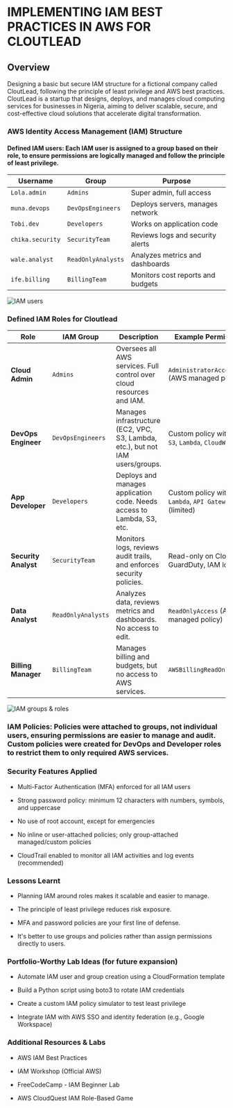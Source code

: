 # IMPLEMENTING IAM BEST PRACTICES IN AWS FOR CLOUTLEAD
## Overview
Designing a basic but secure IAM structure for a fictional company called CloutLead, following the principle of least privilege and AWS best practices.
CloutLead is a startup that designs, deploys, and manages cloud computing services for businesses in Nigeria,
aiming to deliver scalable, secure, and cost-effective cloud solutions that accelerate digital transformation.

### AWS Identity Access Management (IAM) Structure
#### Defined IAM users: Each IAM user is assigned to a group based on their role, to ensure permissions are logically managed and follow the principle of least privilege.
| **Username**     | **Group**          | **Purpose**                       |
| ---------------- | ------------------ | --------------------------------- |
| `Lola.admin`     | `Admins`           | Super admin, full access          |
| `muna.devops`    | `DevOpsEngineers`  | Deploys servers, manages network  |
| `Tobi.dev`       | `Developers`       | Works on application code         |
| `chika.security` | `SecurityTeam`     | Reviews logs and security alerts  |
| `wale.analyst`   | `ReadOnlyAnalysts` | Analyzes metrics and dashboards   |
| `ife.billing`    | `BillingTeam`      | Monitors cost reports and budgets |

![IAM users](https://github.com/user-attachments/assets/2d6766e2-e7b3-485c-b209-8b81483eb258)

### Defined IAM Roles for Cloutlead
| **Role**             | **IAM Group**      | **Description**                                                                | **Example Permissions**                                    |
| -------------------- | ------------------ | ------------------------------------------------------------------------------ | ---------------------------------------------------------- |
| **Cloud Admin**      | `Admins`           | Oversees all AWS services. Full control over cloud resources and IAM.          | `AdministratorAccess` (AWS managed policy)                 |
| **DevOps Engineer**  | `DevOpsEngineers`  | Manages infrastructure (EC2, VPC, S3, Lambda, etc.), but not IAM users/groups. | Custom policy with `EC2`, `S3`, `Lambda`, `CloudWatch`     |
| **App Developer**    | `Developers`       | Deploys and manages application code. Needs access to Lambda, S3, etc.         | Custom policy with `Lambda`, `API Gateway`, `S3` (limited) |
| **Security Analyst** | `SecurityTeam`     | Monitors logs, reviews audit trails, and enforces security policies.           | Read-only on CloudTrail, GuardDuty, IAM logs               |
| **Data Analyst**     | `ReadOnlyAnalysts` | Analyzes data, reviews metrics and dashboards. No access to edit.              | `ReadOnlyAccess` (AWS managed policy)                      |
| **Billing Manager**  | `BillingTeam`      | Manages billing and budgets, but no access to AWS services.                    | `AWSBillingReadOnlyAccess`                                 |
![IAM groups & roles](https://github.com/user-attachments/assets/95182520-34e0-4bf1-9f41-58cf301f7a1a)

### IAM Policies: Policies were attached to groups, not individual users, ensuring permissions are easier to manage and audit. Custom policies were created for DevOps and Developer roles to restrict them to only required AWS services.

### Security Features Applied
- Multi-Factor Authentication (MFA) enforced for all IAM users

- Strong password policy: minimum 12 characters with numbers, symbols, and uppercase

- No use of root account, except for emergencies

- No inline or user-attached policies; only group-attached managed/custom policies

- CloudTrail enabled to monitor all IAM activities and log events (recommended)

### Lessons Learnt

- Planning IAM around roles makes it scalable and easier to manage.

- The principle of least privilege reduces risk exposure.

- MFA and password policies are your first line of defense.

- It's better to use groups and policies rather than assign permissions directly to users.

### Portfolio-Worthy Lab Ideas (for future expansion)

- Automate IAM user and group creation using a CloudFormation template

- Build a Python script using boto3 to rotate IAM credentials

- Create a custom IAM policy simulator to test least privilege

- Integrate IAM with AWS SSO and identity federation (e.g., Google Workspace)

### Additional Resources & Labs

- AWS IAM Best Practices

- IAM Workshop (Official AWS)

- FreeCodeCamp - IAM Beginner Lab

- AWS CloudQuest IAM Role-Based Game

